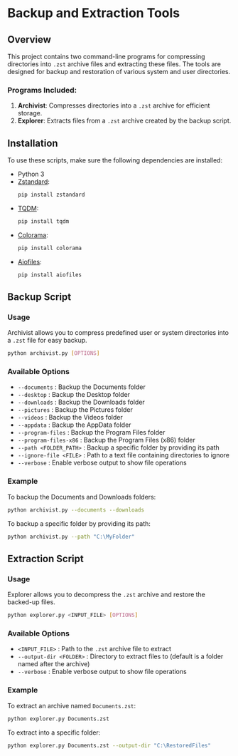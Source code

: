 # Backup and Extraction Tools

## Overview

This project contains two command-line programs for compressing directories into `.zst` archive files and extracting these files. The tools are designed for backup and restoration of various system and user directories.

### Programs Included:
1. **Archivist**: Compresses directories into a `.zst` archive for efficient storage.
2. **Explorer**: Extracts files from a `.zst` archive created by the backup script.

## Installation

To use these scripts, make sure the following dependencies are installed:

- Python 3
- [Zstandard](https://pypi.org/project/zstandard/):
  ```sh
  pip install zstandard
  ```
- [TQDM](https://pypi.org/project/tqdm/):
  ```sh
  pip install tqdm
  ```
- [Colorama](https://pypi.org/project/colorama/):
  ```sh
  pip install colorama
  ```
- [Aiofiles](https://pypi.org/project/aiofiles/):
  ```sh
  pip install aiofiles
  ```

## Backup Script

### Usage

Archivist allows you to compress predefined user or system directories into a `.zst` file for easy backup.

```sh
python archivist.py [OPTIONS]
```

### Available Options

- `--documents`           : Backup the Documents folder
- `--desktop`             : Backup the Desktop folder
- `--downloads`           : Backup the Downloads folder
- `--pictures`            : Backup the Pictures folder
- `--videos`              : Backup the Videos folder
- `--appdata`             : Backup the AppData folder
- `--program-files`       : Backup the Program Files folder
- `--program-files-x86`   : Backup the Program Files (x86) folder
- `--path <FOLDER_PATH>`  : Backup a specific folder by providing its path
- `--ignore-file <FILE>`  : Path to a text file containing directories to ignore
- `--verbose`             : Enable verbose output to show file operations

### Example

To backup the Documents and Downloads folders:
```sh
python archivist.py --documents --downloads
```

To backup a specific folder by providing its path:
```sh
python archivist.py --path "C:\MyFolder"
```

## Extraction Script

### Usage

Explorer allows you to decompress the `.zst` archive and restore the backed-up files.

```sh
python explorer.py <INPUT_FILE> [OPTIONS]
```

### Available Options

- `<INPUT_FILE>`           : Path to the `.zst` archive file to extract
- `--output-dir <FOLDER>`  : Directory to extract files to (default is a folder named after the archive)
- `--verbose`              : Enable verbose output to show file operations

### Example

To extract an archive named `Documents.zst`:
```sh
python explorer.py Documents.zst
```

To extract into a specific folder:
```sh
python explorer.py Documents.zst --output-dir "C:\RestoredFiles"
```
